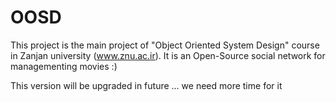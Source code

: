 # OOSD

This project is the main project of "Object Oriented System Design" course in Zanjan university (www.znu.ac.ir).
It is an Open-Source social network for managementing movies :)

This version will be upgraded in future ... we need more time for it
